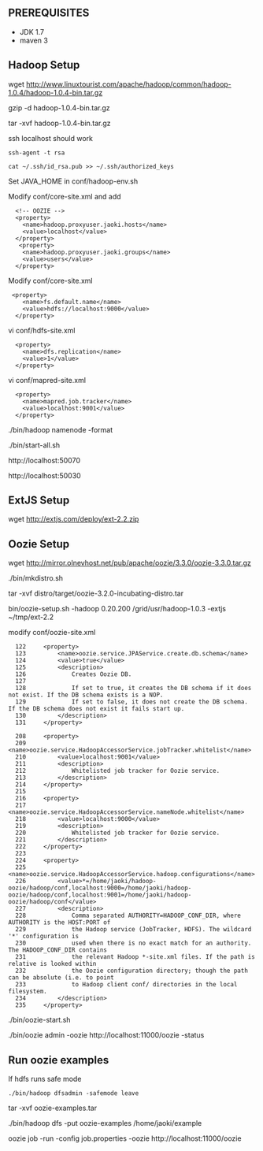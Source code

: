 PREREQUISITES
---------------------
- JDK 1.7
- maven 3


Hadoop Setup
--------------------------

wget http://www.linuxtourist.com/apache/hadoop/common/hadoop-1.0.4/hadoop-1.0.4-bin.tar.gz

gzip -d hadoop-1.0.4-bin.tar.gz

tar -xvf hadoop-1.0.4-bin.tar.gz


ssh localhost should work

	ssh-agent -t rsa

	cat ~/.ssh/id_rsa.pub >> ~/.ssh/authorized_keys


Set JAVA_HOME in conf/hadoop-env.sh

Modify conf/core-site.xml and add 

      <!-- OOZIE -->
      <property>
        <name>hadoop.proxyuser.jaoki.hosts</name>
        <value>localhost</value>
      </property>
       <property>
        <name>hadoop.proxyuser.jaoki.groups</name>
        <value>users</value>
      </property>


Modify conf/core-site.xml

     <property>
        <name>fs.default.name</name>
        <value>hdfs://localhost:9000</value>
      </property>

vi conf/hdfs-site.xml

      <property>
        <name>dfs.replication</name>
        <value>1</value>
      </property>

vi conf/mapred-site.xml

      <property>
        <name>mapred.job.tracker</name>
        <value>localhost:9001</value>
      </property>

./bin/hadoop namenode -format

./bin/start-all.sh

http://localhost:50070 

http://localhost:50030


ExtJS Setup
--------------------------
wget http://extjs.com/deploy/ext-2.2.zip


Oozie Setup
--------------------------

wget http://mirror.olnevhost.net/pub/apache/oozie/3.3.0/oozie-3.3.0.tar.gz

./bin/mkdistro.sh

tar -xvf distro/target/oozie-3.2.0-incubating-distro.tar

bin/oozie-setup.sh -hadoop 0.20.200 /grid/usr/hadoop-1.0.3 -extjs ~/tmp/ext-2.2

modify conf/oozie-site.xml

      122     <property>
      123         <name>oozie.service.JPAService.create.db.schema</name>
      124         <value>true</value>
      125         <description>
      126             Creates Oozie DB.
      127
      128             If set to true, it creates the DB schema if it does not exist. If the DB schema exists is a NOP.
      129             If set to false, it does not create the DB schema. If the DB schema does not exist it fails start up.
      130         </description>
      131     </property>
      
      208     <property>
      209         <name>oozie.service.HadoopAccessorService.jobTracker.whitelist</name>
      210         <value>localhost:9001</value>
      211         <description>
      212             Whitelisted job tracker for Oozie service.
      213         </description>
      214     </property>
      215
      216     <property>
      217         <name>oozie.service.HadoopAccessorService.nameNode.whitelist</name>
      218         <value>localhost:9000</value>
      219         <description>
      220             Whitelisted job tracker for Oozie service.
      221         </description>
      222     </property>
      223
      224     <property>
      225         <name>oozie.service.HadoopAccessorService.hadoop.configurations</name>
      226         <value>*=/home/jaoki/hadoop-oozie/hadoop/conf,localhost:9000=/home/jaoki/hadoop-oozie/hadoop/conf,localhost:9001=/home/jaoki/hadoop-oozie/hadoop/conf</value>
      227         <description>
      228             Comma separated AUTHORITY=HADOOP_CONF_DIR, where AUTHORITY is the HOST:PORT of
      229             the Hadoop service (JobTracker, HDFS). The wildcard '*' configuration is
      230             used when there is no exact match for an authority. The HADOOP_CONF_DIR contains
      231             the relevant Hadoop *-site.xml files. If the path is relative is looked within
      232             the Oozie configuration directory; though the path can be absolute (i.e. to point
      233             to Hadoop client conf/ directories in the local filesystem.
      234         </description>
      235     </property>


./bin/oozie-start.sh

./bin/oozie admin -oozie http://localhost:11000/oozie -status


Run oozie examples
--------------------------

If hdfs runs safe mode

    ./bin/hadoop dfsadmin -safemode leave

tar -xvf oozie-examples.tar

./bin/hadoop dfs -put oozie-examples /home/jaoki/example

oozie job -run -config job.properties -oozie http://localhost:11000/oozie



